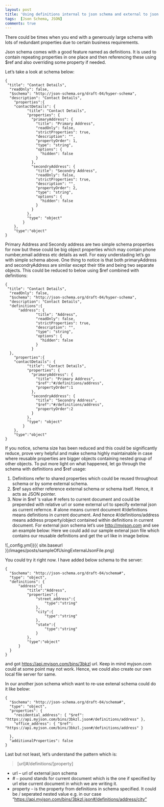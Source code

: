 ```yaml
---
layout: post
title: 'Using definitions internal to json schema and external to json schema (version – draft -04)'
tags:  [Json Schema, JSON]
comments: true
---
```


There could be times when you end with a generously large schema with lots of redundant properties due to certain business requirements.

Json schema comes with a good feature named as definitions. It is used to contain repeating properties in one place and then referencing these using $ref and also overriding some property if needed.

Let’s take a look at schema below:
	
	{
     "title": "Contact Details",
      "readOnly": false,
      "$schema": "http://json-schema.org/draft-04/hyper-schema",
      "description": "Contact Details",
        "properties":{
        "contactDetails": {
              "title": "Contact Details",
              "properties": {
                "primaryAddress": {
                  "title": "Primary Address",
                  "readOnly": false,
                  "strictProperties": true,
                  "description": "",
                  "propertyOrder": 1,
                  "type": "string",
                  "options": {
                    "hidden": false
                  }
                },
                "secondryAddress": {
                  "title": "Secondry Address",
                  "readOnly": false,
                  "strictProperties": true,
                  "description": "",
                  "propertyOrder": 2,
                  "type": "string",
                  "options": {
                    "hidden": false
                  }
                }
              },
              "type": "object"
            }
        },
        "type":"object"
    }

Primary Address and Secondy address are two simple schema properties for now but these could be big object properties which may contain phone number,email address etc details as well. For easy understading let’s go with simple schema above. One thing to notice is that both primaryAddress and secondryAddress are similar except their title and being two separate objects.
This could be reduced to below using $ref combined with definitions:
	
	{
     "title": "Contact Details",
      "readOnly": false,
      "$schema": "http://json-schema.org/draft-04/hyper-schema",
      "description": "Contact Details",
      "definitions":{
          "address": {
                  "title": "Address",
                  "readOnly": false,
                  "strictProperties": true,
                  "description": "",
                  "type": "string",
                  "options": {
                    "hidden": false
                  }
                }
      },
        "properties":{
        "contactDetails": {
              "title": "Contact Details",
              "properties": {
                "primaryAddress": {
                  "title": "Primary Address",
                  "$ref":"#/definitions/address",
                  "propertyOrder":1
                },
                "secondryAddress": {
                  "title": "Secondry Address",
                  "$ref":"#/definitions/address",
                  "propertyOrder":2
                }
              },
              "type": "object"
            }
        },
        "type":"object"
    }

If you notice, schema size has been reduced and this could be significantly reduce, prove very helpful and make schema highly maintainable in case where reusable properties are bigger objects containing nested group of other objects.
To put more light on what happened, let go through the schema with definitions and $ref usage:
1. Definitions refer to shared properties which could be reused throughout schema or by some external schema.
2. $ref says either reference external schema or schema itself. Hence, it acts as JSON pointer.
3. Now in $ref ‘s value # refers to current document and could be prepended with relative url or some external url to specify external json as current refernce. # alone means current document #/definitions means definitions in current document. And hence #/definitions/address means address property/object contained within definitions in current document.
For external json schema let’s use http://myjson.com and see an example below:
Here we could add our sample extenal json file which contains our reusable definitions and get the url like in image below.

![_config.yml]({{ site.baseurl }}/images/posts/sampleOfUsingExternalJsonFile.png)

You could try it right now.
I have added below schema to the server:

	{
	  "$schema": "http://json-schema.org/draft-04/schema#",
	  "type": "object",
	  "definitions": {
		  "address":{
			  "title":"Address",
			  "properties":{
				  "street_address":{
					  "type":"string"
				  },
				  "city":{
					  "type":"string"
				  },
				  "state":{
					  "type":"string"
				  }
			  },
			  "type":"object"
		  }
	  }
	}

and got https://api.myjson.com/bins/3bkzl url. Keep in mind myjson.com could at some point may not work. Hence, we could also create our own local file server for same.

In our another json schema which want to re-use extenal schema could do it like below:

	{
	  "$schema": "http://json-schema.org/draft-04/schema#",
	  "type": "object",
	  "properties": {
		"residential_address": { "$ref": "https://api.myjson.com/bins/3bkzl.json#/definitions/address" },
		"office_address": { "$ref": "https://api.myjson.com/bins/3bkzl.json#/definitions/address" }
	 
	  },
	  "additionalProperties": false
	}

Last but not least, let’s understand the pattern which is:

>[url]#/definitions/[property]

 + url – url of external json schema
 + *#* `–` pound stands for current document which is the one if specified by url else current document in which we are writing it.
 + property – is the property from definitions in schema specified. It could be / seperated nested value e.g. in our case “https://api.myjson.com/bins/3bkzl.json#/definitions/address/city”
